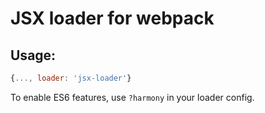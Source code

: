 # JSX loader for webpack

## Usage:

```js
{..., loader: 'jsx-loader'}
```

To enable ES6 features, use `?harmony` in your loader config.
